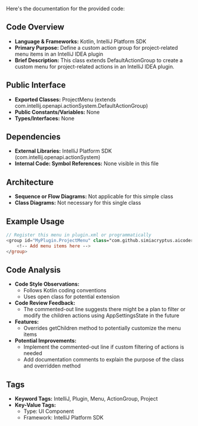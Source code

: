 Here's the documentation for the provided code:

## Code Overview
- **Language & Frameworks:** Kotlin, IntelliJ Platform SDK
- **Primary Purpose:** Define a custom action group for project-related menu items in an IntelliJ IDEA plugin
- **Brief Description:** This class extends DefaultActionGroup to create a custom menu for project-related actions in an IntelliJ IDEA plugin.

## Public Interface
- **Exported Classes:** ProjectMenu (extends com.intellij.openapi.actionSystem.DefaultActionGroup)
- **Public Constants/Variables:** None
- **Types/Interfaces:** None

## Dependencies
- **External Libraries:** IntelliJ Platform SDK (com.intellij.openapi.actionSystem)
- **Internal Code: Symbol References:** None visible in this file

## Architecture
- **Sequence or Flow Diagrams:** Not applicable for this simple class
- **Class Diagrams:** Not necessary for this single class

## Example Usage
```kotlin
// Register this menu in plugin.xml or programmatically
<group id="MyPlugin.ProjectMenu" class="com.github.simiacryptus.aicoder.ui.ProjectMenu" popup="true" text="My Project Menu">
    <!-- Add menu items here -->
</group>
```

## Code Analysis
- **Code Style Observations:** 
  - Follows Kotlin coding conventions
  - Uses open class for potential extension
- **Code Review Feedback:**
  - The commented-out line suggests there might be a plan to filter or modify the children actions using AppSettingsState in the future
- **Features:**
  - Overrides getChildren method to potentially customize the menu items
- **Potential Improvements:**
  - Implement the commented-out line if custom filtering of actions is needed
  - Add documentation comments to explain the purpose of the class and overridden method

## Tags
- **Keyword Tags:** IntelliJ, Plugin, Menu, ActionGroup, Project
- **Key-Value Tags:**
  - Type: UI Component
  - Framework: IntelliJ Platform SDK